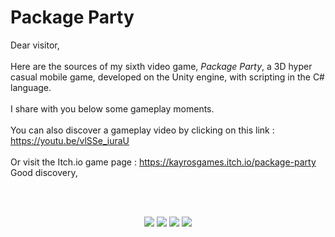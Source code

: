 # Package Party

Dear visitor,    
<br/>
Here are the sources of my sixth video game, *Package Party*, a 3D hyper casual mobile game, developed on the Unity engine, with scripting in the C# language.  
<br/>
I share with you below some gameplay moments.  
<br/>
You can also discover a gameplay video by clicking on this link : https://youtu.be/vlSSe_iuraU   
<br/>
Or visit the Itch.io game page : https://kayrosgames.itch.io/package-party
<br/>
Good discovery,  

<br/>

<br/>

<p align="center">
  <img src="https://img.itch.zone/aW1hZ2UvMTg4NzQwNS8xMTExMjM1Ni5naWY=/794x1000/op2aQS.gif" />
  <img src="https://img.itch.zone/aW1hZ2UvMTg4NzQwNS8xMTExMjM1Ny5naWY=/794x1000/HVpvfU.gif" />
  <img src="https://img.itch.zone/aW1hZ2UvMTg4NzQwNS8xMTExMjM1OC5naWY=/794x1000/0KydIt.gif" />
  <img src="https://img.itch.zone/aW1hZ2UvMTg4NzQwNS8xMTExMjM1OS5naWY=/794x1000/BwvKzd.gif" />
</p>
